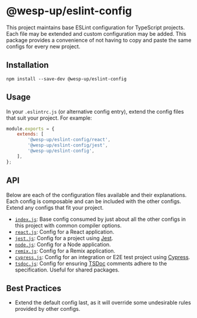 # @wesp-up/eslint-config

This project maintains base ESLint configuration for TypeScript projects. Each file may be extended and custom configuration may be added. This package provides a convenience of not having to copy and paste the same configs for every new project.

## Installation

```shell
npm install --save-dev @wesp-up/eslint-config
```

## Usage

In your `.eslintrc.js` (or alternative config entry), extend the config files that suit your project. For example:

```javascript
module.exports = {
    extends: [
        '@wesp-up/eslint-config/react',
        '@wesp-up/eslint-config/jest',
        '@wesp-up/eslint-config',
    ],
};
```

## API

Below are each of the configuration files available and their explanations. Each config is composable and can be included with the other configs. Extend any configs that fit your project.

- [`index.js`](./index.js): Base config consumed by just about all the other configs in this project with common compiler options.
- [`react.js`](./react.js): Config for a React application.
- [`jest.js`](./jest.js): Config for a project using [Jest](https://jestjs.io/).
- [`node.js`](./node.js): Config for a Node application.
- [`remix.js`](./remix.js): Config for a Remix application.
- [`cypress.js`](./cypress.js): Config for an integration or E2E test project using [Cypress](https://www.cypress.io/).
- [`tsdoc.js`](./tsdoc.js): Config for ensuring [TSDoc](https://tsdoc.org/) comments adhere to the specification. Useful for shared packages.

## Best Practices

- Extend the default config last, as it will override some undesirable rules provided by other configs.
